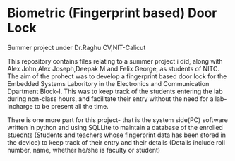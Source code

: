 # Biometric (Fingerprint based) Door Lock
Summer project under Dr.Raghu CV,NIT-Calicut

This repository contains files relating to a summer project i did, along with Alex John,Alex Joseph,Deepak M and Felix George, as students of NITC.
The aim of the prohect was to develop a fingerprint based door lock for the Embedded Systems Laboritory in the Electronics and Communication Dpartment
Block-I. This was to keep track of the students entering the lab during non-class hours, and facilitate their entry without the need for a lab-incharge to be 
present all the time. 

There is one more part for this project- that is the system side(PC) software written in python and using SQLLite to maintain a database of the enrolled stuednts
(Students and teachers whose fingerprint data has been stored in the device) to keep track of their entry and their details (Details include roll number, name, whether he/she is faculty
or student)

